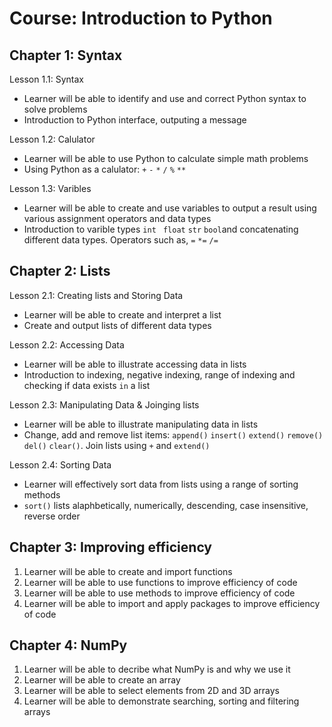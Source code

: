 Course: Introduction to Python
================================

Chapter 1: Syntax
-------------------------------------------------------

Lesson 1.1: Syntax
* Learner will be able to identify and use and correct Python syntax to solve problems
* Introduction to Python interface, outputing a message

Lesson 1.2: Calulator
* Learner will be able to use Python to calculate simple math problems
* Using Python as a calulator: `+` `-` `*`  `/`  `%`  `**` 

Lesson 1.3: Varibles 
* Learner will be able to create and use variables to output a result using various assignment operators and data types
* Introduction to varible types `int`  ` float`  `str`  `bool`and concatenating different data types. Operators such as, `=` `*=` `/=`


Chapter 2: Lists
-----------------------------------

Lesson 2.1: Creating lists and Storing Data
* Learner will be able to create and interpret a list
* Create and output lists of different data types 


Lesson 2.2: Accessing Data
* Learner will be able to illustrate accessing data in lists
* Introduction to indexing, negative indexing, range of indexing and checking if data exists `in` a list


Lesson 2.3: Manipulating Data & Joinging lists
* Learner will be able to illustrate manipulating data in lists
* Change, add and remove list items: `append()` `insert()` `extend()` `remove()` `del()` `clear()`. Join lists using `+` and `extend()`

Lesson 2.4: Sorting Data 
* Learner will effectively sort data from lists using a range of sorting methods
* `sort()` lists alaphbetically, numerically, descending, case insensitive, reverse order

Chapter 3: Improving efficiency 
------------------------------------------------

1. Learner will be able to create and import functions
2. Learner will be able to use functions to improve efficiency of code
3. Learner will be able to use methods to improve efficiency of code
4. Learner will be able to import and apply packages to improve efficiency of code


Chapter 4: NumPy
----------------------------------------------

1. Learner will be able to decribe what NumPy is and why we use it
2. Learner will be able to create an array
3. Learner will be able to select elements from 2D and 3D arrays
4. Learner will be able to demonstrate searching, sorting and filtering arrays
